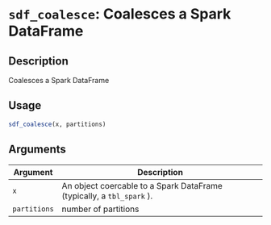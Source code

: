 # `sdf_coalesce`: Coalesces a Spark DataFrame

## Description


 Coalesces a Spark DataFrame


## Usage

```r
sdf_coalesce(x, partitions)
```


## Arguments

Argument      |Description
------------- |----------------
```x```     |     An object coercable to a Spark DataFrame (typically, a `tbl_spark` ).
```partitions```     |     number of partitions

